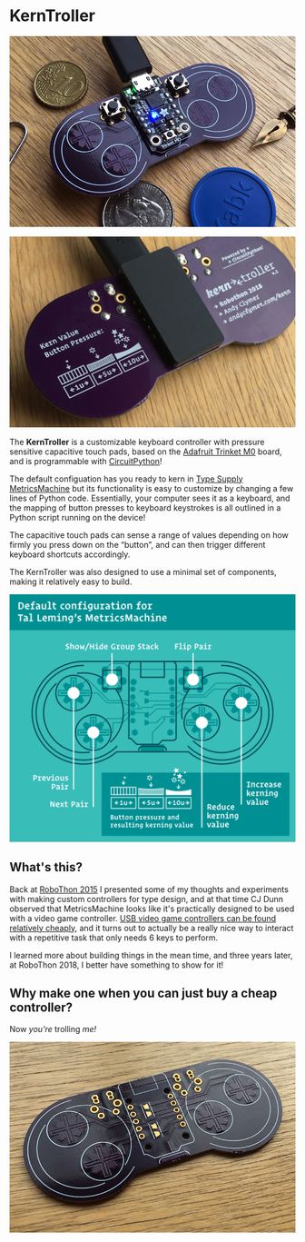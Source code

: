 # KernTroller

![Kerntroller Front](/images/KernTroller-Front.jpg)

![Kerntroller Back](/images/KernTroller-Back.jpg)

The **KernTroller** is a customizable keyboard controller with pressure sensitive capacitive touch pads, based on the [Adafruit Trinket M0](https://www.adafruit.com/product/3500) board, and is programmable with [CircuitPython](https://circuitpython.readthedocs.io/en/2.x/)!

The default configuation has you ready to kern in [Type Supply MetricsMachine](http://tools.typesupply.com/) but its functionality is easy to customize by changing a few lines of Python code. Essentially, your computer sees it as a keyboard, and the mapping of button presses to keyboard keystrokes is all outlined in a Python script running on the device!

The capacitive touch pads can sense a range of values depending on how firmly you press down on the “button”, and can then trigger different keyboard shortcuts accordingly.

The KernTroller was also designed to use a minimal set of components, making it relatively easy to build.

![Default button setup](/images/MMLayout.gif)


## What's this?

Back at [RoboThon 2015](https://vimeo.com/album/3329572) I presented some of my thoughts and experiments with making custom controllers for type design, and at that time CJ Dunn observed that MetricsMachine looks like it's practically designed to be used with a video game controller. [USB video game controllers can be found relatively cheaply](https://www.google.com/search?q=usb+super+nintendo+controller), and it turns out to actually be a really nice way to interact with a repetitive task that only needs 6 keys to perform.

I learned more about building things in the mean time, and three years later, at RoboThon 2018, I better have something to show for it!

## Why make one when you can just buy a cheap controller?

Now *you’re* trolling *me!*

![Kerntroller PCB](/images/KernTroller-PCB.jpg)


